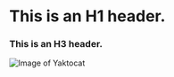 # This is an H1 header.
### This is an H3 header.

![Image of Yaktocat](https://octodex.github.com/images/yaktocat.png)
